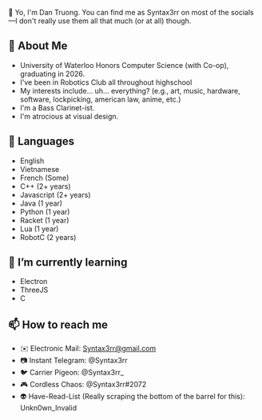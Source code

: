 👋 Yo, I'm Dan Truong. You can find me as Syntax3rr on most of the socials—I don't really use them all that much (or at all) though.

## 📖 About Me
- University of Waterloo Honors Computer Science (with Co-op), graduating in 2026.
- I've been in Robotics Club all throughout highschool
- My interests include... uh... everything? (e.g., art, music, hardware, software, lockpicking, american law, anime, etc.)
- I'm a Bass Clarinet-ist.
- I'm atrocious at visual design.

## 💬 Languages
- English
- Vietnamese
- French        (Some) 
- C++           (2+ years)
- Javascript    (2+ years)
- Java          (1 year)
- Python        (1 year)
- Racket        (1 year)
- Lua           (1 year)
- RobotC        (2 years)

<!-- ## 🔭 I’m currently working on
- A websocket based
- -->

## 🌱 I’m currently learning
- Electron
- ThreeJS
- C

## 📫 How to reach me
- ✉️ Electronic Mail: Syntax3rr@gmail.com
- 📷 Instant Telegram: @Syntax3rr
- 🐦 Carrier Pigeon: @Syntax3rr_
- 🎮 Cordless Chaos: @Syntax3rr#2072
- 👽 Have-Read-List (Really scraping the bottom of the barrel for this): Unkn0wn_Invalid

<!--
## ⚡ Fun fact
- -->
